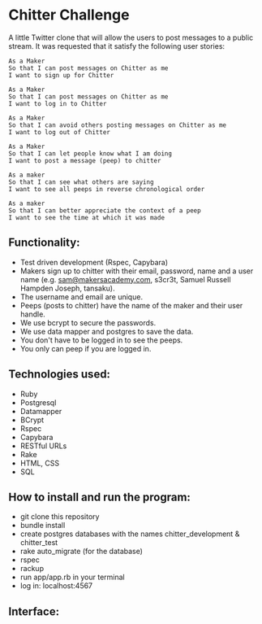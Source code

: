 # Chitter Challenge

A little Twitter clone that will allow the users to post messages to a public stream.
It was requested that it satisfy the following user stories:

```
As a Maker
So that I can post messages on Chitter as me
I want to sign up for Chitter

As a Maker
So that I can post messages on Chitter as me
I want to log in to Chitter

As a Maker
So that I can avoid others posting messages on Chitter as me
I want to log out of Chitter

As a Maker
So that I can let people know what I am doing  
I want to post a message (peep) to chitter

As a maker
So that I can see what others are saying  
I want to see all peeps in reverse chronological order

As a maker
So that I can better appreciate the context of a peep
I want to see the time at which it was made
```
Functionality:
-------------

* Test driven development (Rspec, Capybara)
* Makers sign up to chitter with their email, password, name and a user name (e.g. sam@makersacademy.com, s3cr3t, Samuel Russell Hampden Joseph, tansaku).
* The username and email are unique.
* Peeps (posts to chitter) have the name of the maker and their user handle.
* We use bcrypt to secure the passwords.
* We use data mapper and postgres to save the data.
* You don't have to be logged in to see the peeps.
* You only can peep if you are logged in.

Technologies used:
-----------------
* Ruby
* Postgresql
* Datamapper
* BCrypt
* Rspec
* Capybara
* RESTful URLs
* Rake
* HTML, CSS
* SQL

How to install and run the program:
----------------------------------
- git clone this repository
- bundle install
- create postgres databases with the names chitter_development & chitter_test
- rake auto_migrate (for the database)
- rspec
- rackup
- run app/app.rb in your terminal
- log in: localhost:4567

Interface:
----------------------------------
